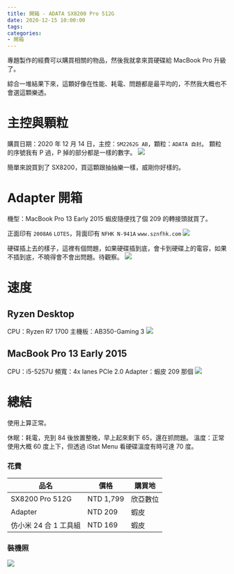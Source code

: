 ```yaml
---
title: 開箱 - ADATA SX8200 Pro 512G
date: 2020-12-15 10:00:00
tags:
categories:
- 開箱
---
```

專題製作的經費可以購買相關的物品，然後我就拿來買硬碟給 MacBook Pro 升級了。
<!--more-->
綜合一堆結果下來，這顆好像在性能、耗電、問題都是最平均的，不然我大概也不會選這顆樂透。

# 主控與顆粒
購買日期：2020 年 12 月 14 日，主控：`SM2262G AB`，顆粒：`ADATA 自封`。
顆粒的序號我有 P 過，P 掉的部分都是一樣的數字。
![](https://bn1302files.storage.live.com/y4mx7MHVW_tI4KPtPjgOs73JAbVG6d9VADJIg8T1EMa2d2Ws7U0RS5DMD3T6bLI9pMFIAaanA-kKWokzw0JxTi9XfOk1KNV05Ug61XnSQ5bDJKUjYp8KfJsNejEDKVv5nGWK8omWu5QgxlLh-Ibq88h4pZlJM1MhHSuWWLhIAia3RC2wlq_Ib_piT-tPZzN_vlM?width=2571&height=1115)

簡單來說買到了 SX8200，買這顆跟抽抽樂一樣，威剛你好樣的。

# Adapter 開箱
機型：MacBook Pro 13 Early 2015
蝦皮隨便找了個 209 的轉接頭就買了。

正面印有 `2008A6` `LOTES`，背面印有 `NFHK N-941A` `www.sznfhk.com`
![](https://bn1302files.storage.live.com/y4mX58DeQTOaKzBA0sTmcJlUZMO2nVrAWMJkn2m_p-9lJBsYQ2AkL4-Wc-kBwoG8WNtYcvrdwqkvadFBCNQ_LRbMYZzEGHbRKH_knIB1umCyFN5pUtRfSc-gDAfb7Tjq_ZOFD5P6K8PgPxMdnWpVAO0Ya9gYLQbgbbN6r-RONBMEOcULplWiaW4A_PMC_XpC4Ll?width=4000&height=1333)

硬碟插上去的樣子，這裡有個問題，如果硬碟插到底，會卡到硬碟上的電容，如果不插到底，不曉得會不會出問題。待觀察。
![](https://bn1302files.storage.live.com/y4mtXixH29ZBCyXOuARG0Amt1RU2jrwI10g7ISES4VnWqqdQovDXWNMDIdvL4goyHECyyHqs25VTIRKw1PcssqFlV-EYdlr7BT3ZzTV6HFJdm5uw8kcGkr9BD4Z6Ha3iBKUyLgi_QZ28p63_Pb2suKe8HvBq9qyDd0phw3r_FhTiXb6OXtt0RWvG6adZIidaY7j?width=4000&height=2667)


# 速度
## Ryzen Desktop
CPU：Ryzen R7 1700
主機板：AB350-Gaming 3
![](https://bn1302files.storage.live.com/y4mLTuJLLFAWC81LBiRC2Ccf-_SimUE7Zc2WlYDqrqETuJNmX8HNj8D_Si2ONyrY7fHcHb2cKXHhCCxAC1AcKE4-9tvWVK95CFgzYGBUi_xSoFszFBHT9qtM5dD7X7lTRCbO_BQjOGfNG-qwyQyHhmbXIAGCTXjzhVqdY5muJXegPI3ZhMO3hQk5SoxPVFSBkEC?width=402&height=367)


## MacBook Pro 13 Early 2015
CPU：i5-5257U
頻寬：4x lanes PCIe 2.0
Adapter：蝦皮 209 那個
![](https://bn1302files.storage.live.com/y4mCiy2e366brMwspITn8VKDbHDLydx9mRRMIZGx7utAZxbKJb09lzokuPPePuGtfJadQBnfwZZMuDk3uRavwIvF8EBIorYDA2jYsNBm8HEKwEnLvCNbfvq1TGZygUpcnicdMCC0i0Qrzwlhgnh1N1bwb2QB5LKIemiGwtdLkcCAG8jj_ATGjzAyu8D6NNQwgKq?width=1556&height=1604)

# 總結

使用上算正常。

休眠：耗電，充到 84 後放置整晚，早上起來剩下 65，還在抓問題。
溫度：正常使用大概 60 度上下，但透過 iStat Menu 看硬碟溫度有時可達 70 度。

### 花費
| 品名 | 價格 | 購買地 |
| --- | --- | --- |
| SX8200 Pro 512G | NTD 1,799 | 欣亞數位 |
| Adapter | NTD 209 | 蝦皮 |
| 仿小米 24 合 1 工具組| NTD 169 | 蝦皮 |

### 裝機照
![](https://bn1302files.storage.live.com/y4mwe9rksf0s0Xw-1O7wYGUXPSY_g3DxLGXRMI_ajWox9eUINNN0jxfGflgyW5Q_UbnnRkPZ7mqeFY7yG9zXKiYxElD1a9yO99tTbHy0HLr6wquZqBe7tcjZk_WY7FwsAotXRKLKAHoHGMDTkn91lUCqKSmB7r8x9RMWQnNyb_FtmElsbI4RwyQoodlJqACHMtv?width=4000&height=2667&cropmode=none)
